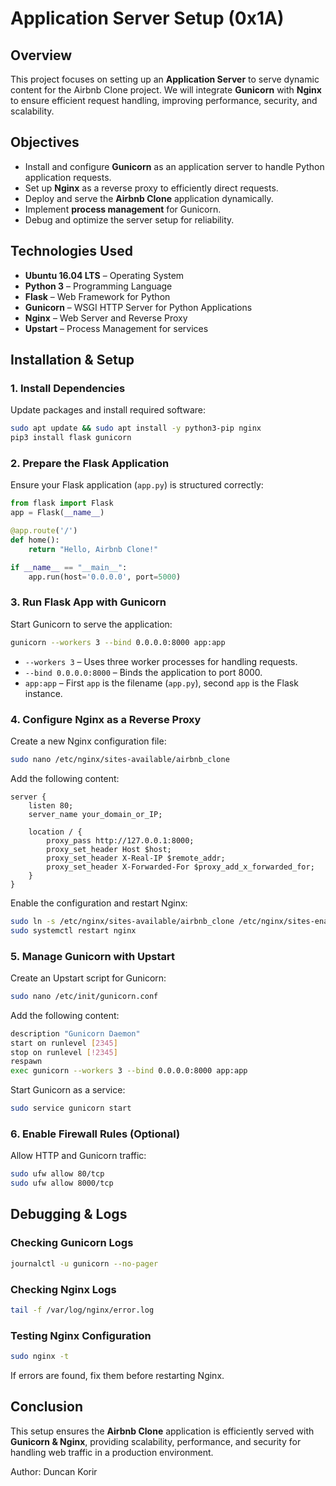 # Application Server Setup (0x1A)

## Overview
This project focuses on setting up an **Application Server** to serve dynamic content for the Airbnb Clone project. We will integrate **Gunicorn** with **Nginx** to ensure efficient request handling, improving performance, security, and scalability.

## Objectives
- Install and configure **Gunicorn** as an application server to handle Python application requests.
- Set up **Nginx** as a reverse proxy to efficiently direct requests.
- Deploy and serve the **Airbnb Clone** application dynamically.
- Implement **process management** for Gunicorn.
- Debug and optimize the server setup for reliability.

## Technologies Used
- **Ubuntu 16.04 LTS** – Operating System
- **Python 3** – Programming Language
- **Flask** – Web Framework for Python
- **Gunicorn** – WSGI HTTP Server for Python Applications
- **Nginx** – Web Server and Reverse Proxy
- **Upstart** – Process Management for services

## Installation & Setup

### 1. Install Dependencies
Update packages and install required software:
```bash
sudo apt update && sudo apt install -y python3-pip nginx
pip3 install flask gunicorn
```

### 2. Prepare the Flask Application
Ensure your Flask application (`app.py`) is structured correctly:
```python
from flask import Flask
app = Flask(__name__)

@app.route('/')
def home():
    return "Hello, Airbnb Clone!"

if __name__ == "__main__":
    app.run(host='0.0.0.0', port=5000)
```

### 3. Run Flask App with Gunicorn
Start Gunicorn to serve the application:
```bash
gunicorn --workers 3 --bind 0.0.0.0:8000 app:app
```
- `--workers 3` – Uses three worker processes for handling requests.
- `--bind 0.0.0.0:8000` – Binds the application to port 8000.
- `app:app` – First `app` is the filename (`app.py`), second `app` is the Flask instance.

### 4. Configure Nginx as a Reverse Proxy
Create a new Nginx configuration file:
```bash
sudo nano /etc/nginx/sites-available/airbnb_clone
```
Add the following content:
```nginx
server {
    listen 80;
    server_name your_domain_or_IP;
    
    location / {
        proxy_pass http://127.0.0.1:8000;
        proxy_set_header Host $host;
        proxy_set_header X-Real-IP $remote_addr;
        proxy_set_header X-Forwarded-For $proxy_add_x_forwarded_for;
    }
}
```
Enable the configuration and restart Nginx:
```bash
sudo ln -s /etc/nginx/sites-available/airbnb_clone /etc/nginx/sites-enabled/
sudo systemctl restart nginx
```

### 5. Manage Gunicorn with Upstart
Create an Upstart script for Gunicorn:
```bash
sudo nano /etc/init/gunicorn.conf
```
Add the following content:
```bash
description "Gunicorn Daemon"
start on runlevel [2345]
stop on runlevel [!2345]
respawn
exec gunicorn --workers 3 --bind 0.0.0.0:8000 app:app
```
Start Gunicorn as a service:
```bash
sudo service gunicorn start
```

### 6. Enable Firewall Rules (Optional)
Allow HTTP and Gunicorn traffic:
```bash
sudo ufw allow 80/tcp
sudo ufw allow 8000/tcp
```

## Debugging & Logs
### Checking Gunicorn Logs
```bash
journalctl -u gunicorn --no-pager
```
### Checking Nginx Logs
```bash
tail -f /var/log/nginx/error.log
```
### Testing Nginx Configuration
```bash
sudo nginx -t
```
If errors are found, fix them before restarting Nginx.

## Conclusion
This setup ensures the **Airbnb Clone** application is efficiently served with **Gunicorn & Nginx**, providing scalability, performance, and security for handling web traffic in a production environment.

Author: Duncan Korir